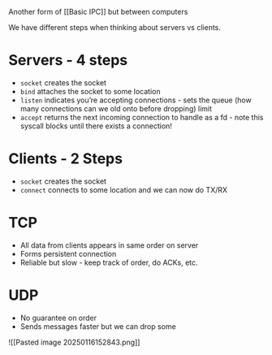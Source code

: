 Another form of [[Basic IPC]] but between computers

We have different steps when thinking about servers vs clients.

# Servers - 4 steps
- `socket` creates the socket
- `bind` attaches the socket to some location
- `listen` indicates you’re accepting connections - sets the queue (how many connections can we old onto before dropping) limit
- `accept` returns the next incoming connection to handle as a fd - note this syscall blocks until there exists a connection!

# Clients - 2 Steps
- `socket` creates the socket
- `connect` connects to some location and we can now do TX/RX

# TCP
- All data from clients appears in same order on server
- Forms persistent connection
- Reliable but slow - keep track of order, do ACKs, etc.

# UDP
- No guarantee on order
- Sends messages faster but we can drop some

![[Pasted image 20250116152843.png]]